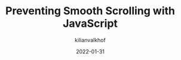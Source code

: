 ---
author: kilianvalkhof
date: 2022-01-31
tags:
  - javascript
  - scrolling
target_url: https://kilianvalkhof.com/2022/css-html/preventing-smooth-scrolling-with-javascript/
title: Preventing Smooth Scrolling with JavaScript
---